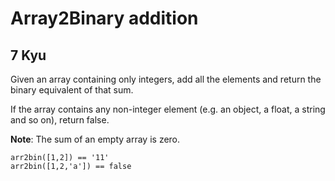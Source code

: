 # Array2Binary addition
## 7 Kyu

Given an array containing only integers, add all the elements and return the binary equivalent of that sum.

If the array contains any non-integer element (e.g. an object, a float, a string and so on), return false.

**Note**: The sum of an empty array is zero.
```
arr2bin([1,2]) == '11'
arr2bin([1,2,'a']) == false
```